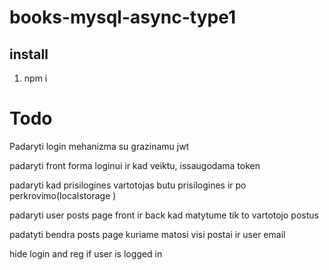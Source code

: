 # books-mysql-async-type1

## install

1. npm i

# Todo

Padaryti login mehanizma su grazinamu jwt

padaryti front forma loginui ir kad veiktu, issaugodama token

padaryti kad prisilogines vartotojas butu prisilogines ir po perkrovimo(localstorage )

padaryti user posts page front ir back kad matytume tik to vartotojo postus

padatyti bendra posts page kuriame matosi visi postai ir user email

hide login and reg if user is logged in
